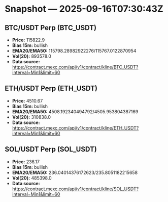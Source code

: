 # Snapshot — 2025-09-16T07:30:43Z

## BTC/USDT Perp (BTC_USDT)
- **Price:** 115822.9
- **Bias 15m:** bullish
- **EMA20/EMA50:** 115798.28982922276/115767.0122870954
- **Vol(20):** 893578.0
- **Data source:** https://contract.mexc.com/api/v1/contract/kline/BTC_USDT?interval=Min1&limit=60

## ETH/USDT Perp (ETH_USDT)
- **Price:** 4510.67
- **Bias 15m:** bullish
- **EMA20/EMA50:** 4508.192340494792/4505.953804387169
- **Vol(20):** 310838.0
- **Data source:** https://contract.mexc.com/api/v1/contract/kline/ETH_USDT?interval=Min1&limit=60

## SOL/USDT Perp (SOL_USDT)
- **Price:** 236.17
- **Bias 15m:** bullish
- **EMA20/EMA50:** 236.04014376172623/235.8051182215658
- **Vol(20):** 485398.0
- **Data source:** https://contract.mexc.com/api/v1/contract/kline/SOL_USDT?interval=Min1&limit=60
